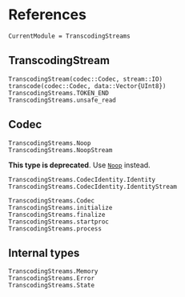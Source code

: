 References
==========

```@meta
CurrentModule = TranscodingStreams
```

TranscodingStream
-----------------

```@docs
TranscodingStream(codec::Codec, stream::IO)
transcode(codec::Codec, data::Vector{UInt8})
TranscodingStreams.TOKEN_END
TranscodingStreams.unsafe_read
```

Codec
-----

```@docs
TranscodingStreams.Noop
TranscodingStreams.NoopStream
```

**This type is deprecated**. Use [`Noop`](@ref) instead.
```@docs
TranscodingStreams.CodecIdentity.Identity
TranscodingStreams.CodecIdentity.IdentityStream
```

```@docs
TranscodingStreams.Codec
TranscodingStreams.initialize
TranscodingStreams.finalize
TranscodingStreams.startproc
TranscodingStreams.process
```

Internal types
--------------

```@docs
TranscodingStreams.Memory
TranscodingStreams.Error
TranscodingStreams.State
```

